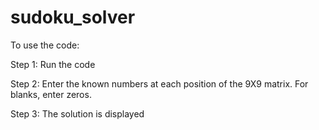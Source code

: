 # sudoku_solver

To use the code:

Step 1: Run the code

Step 2: Enter the known numbers at each position of the 9X9 matrix. For blanks, enter zeros.

Step 3: The solution is displayed
